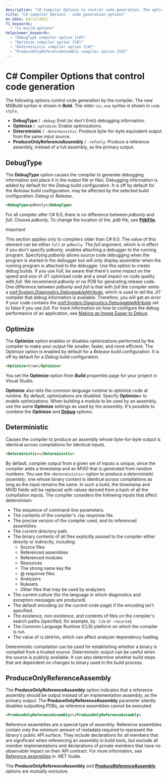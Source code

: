 ```yaml
---
description: "C# Compiler Options to control code generation. The options affect the code generated by the compiler for a given compilation."
title: "C# Compiler Options - code generation options"
ms.date: 03/12/2021
f1_keywords: 
  - "cs.build.options"
helpviewer_keywords: 
  - "DebugType compiler option [C#]"
  - "Optimize compiler option [C#]"
  - "Deterministic compiler option [C#]"
  - "ProduceOnlyReferenceAssembly compiler option [C#]"
---
```

# C# Compiler Options that control code generation

The following options control code generation by the compiler. The new MSBuild syntax is shown in **Bold**. The older `csc.exe` syntax is shown in `code style`.

- **DebugType** / `-debug`: Emit (or don't Emit) debugging information.
- **Optimize** / `-optimize`: Enable optimizations.
- **Deterministic** / `-deterministic`: Produce byte-for-byte equivalent output from the same input source.
- **ProduceOnlyReferenceAssembly** / `-refonly`: Produce a reference assembly, instead of a full assembly, as the primary output.

## DebugType

The **DebugType** option causes the compiler to generate debugging information and place it in the output file or files. Debugging information is added by default for the *Debug* build configuration. It is off by default for the *Release* build configuration.
may be affected by the selected build configuration: *Debug* or *Release*.

```xml
<DebugType>pdbonly</DebugType>
```

For all compiler after C# 6.0, there is no difference between *pdbonly* and *full*. Choose *pdbonly*. To change the location of the *.pdb* file, see [**PdbFile**](./advanced.md#pdbfile).

> [!IMPORTANT]
> This section applies only to compilers older than C# 6.0.
> The value of this element can be either `full` or `pdbonly`. The *full* argument, which is in effect if you don't specify *pdbonly*, enables attaching a debugger to the running program. Specifying *pdbonly* allows source code debugging when the program is started in the debugger but will only display assembler when the running program is attached to the debugger. Use this option to create debug builds. If you use *Full*, be aware that there's some impact on the speed and size of JIT optimized code and a small impact on code quality with *full*. We recommend *pdbonly* or no PDB for generating release code. One difference between *pdbonly* and *full* is that with *full* the compiler emits a <xref:System.Diagnostics.DebuggableAttribute>, which is used to tell the JIT compiler that debug information is available. Therefore, you will get an error if your code contains the <xref:System.Diagnostics.DebuggableAttribute> set to false if you use *full*. For more information on how to configure the debug performance of an application, see [Making an Image Easier to Debug](../../../framework/debug-trace-profile/making-an-image-easier-to-debug.md).

## Optimize

The **Optimize** option enables or disables optimizations performed by the compiler to make your output file smaller, faster, and more efficient. The *Optimize* option is enabled by default for a *Release* build configuration. It is off by default for a *Debug* build configuration.

```xml
<Optimize>true</Optimize>
```

You set the **Optimize** option from **Build** properties page for your project in Visual Studio.

**Optimize** also tells the common language runtime to optimize code at runtime. By default, optimizations are disabled. Specify **Optimize+** to enable optimizations. When building a module to be used by an assembly, use the same **Optimize** settings as used by the assembly. It's possible to combine the **Optimize** and [**Debug**](#debugtype) options.

## Deterministic

Causes the compiler to produce an assembly whose byte-for-byte output is identical across compilations for identical inputs.

```xml
<Deterministic></Deterministic>
```

By default, compiler output from a given set of inputs is unique, since the compiler adds a timestamp and an MVID that is generated from random numbers. You use the `<Deterministic>` option to produce a *deterministic assembly*, one whose binary content is identical across compilations as long as the input remains the same. In such a build, the timestamp and MVID fields will be replaced with values derived from a hash of all the compilation inputs. The compiler considers the following inputs that affect determinism:

- The sequence of command-line parameters.
- The contents of the compiler's .rsp response file.
- The precise version of the compiler used, and its referenced assemblies.
- The current directory path.
- The binary contents of all files explicitly passed to the compiler either directly or indirectly, including:
  - Source files
  - Referenced assemblies
  - Referenced modules
  - Resources
  - The strong name key file
  - @ response files
  - Analyzers
  - Rulesets
  - Other files that may be used by analyzers
- The current culture (for the language in which diagnostics and exception messages are produced).
- The default encoding (or the current code page) if the encoding isn't specified.
- The existence, non-existence, and contents of files on the compiler's search paths (specified, for example, by `-lib` or `-recurse`).
- The Common Language Runtime (CLR) platform on which the compiler is run.
- The value of `%LIBPATH%`, which can affect analyzer dependency loading.

Deterministic compilation can be used for establishing whether a binary is compiled from a trusted source. Deterministic output can be useful when the source is publicly available. It can also determine whether build steps that are dependent on changes to binary used in the build process.

## ProduceOnlyReferenceAssembly

The **ProduceOnlyReferenceAssembly** option indicates that a reference assembly should be output instead of an implementation assembly, as the primary output. The **ProduceOnlyReferenceAssembly** parameter silently disables outputting PDBs, as reference assemblies cannot be executed.

```xml
<ProduceOnlyReferenceAssembly></ProduceOnlyReferenceAssembly>
```

Reference assemblies are a special type of assembly. Reference assemblies contain only the minimum amount of metadata required to represent the library's public API surface. They include declarations for all members that are significant when referencing an assembly in build tools, but exclude all member implementations and declarations of private members that have no observable impact on their API contract. For more information, see [Reference assemblies](../../../standard/assembly/reference-assemblies.md) in .NET Guide.

The **ProduceOnlyReferenceAssembly** and [**ProduceReferenceAssembly**](output.md#producereferenceassembly) options are mutually exclusive.
